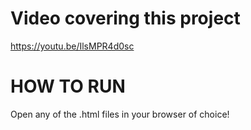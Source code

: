 # Video covering this project
https://youtu.be/IlsMPR4d0sc

# HOW TO RUN
Open any of the .html files in your browser of choice!
